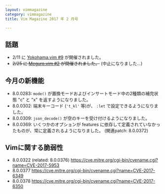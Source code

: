 ```yaml
---
layout: vimmagazine
category: vimmagazine
title: Vim Magazine 2017 年 2 月号

---
```


## 話題

* 2/11 に [Yokohama.vim #9](https://yokohamavim.connpass.com/event/47519/) が開催されました。
* ~~2/25 に [Meguro.vim #2](https://megurovim.connpass.com/event/49507/) が開催されました。~~ (中止になりました…)

## 今月の新機能

* 8.0.0283: `mode()` が置換モードおよびインサートモード中の2種類の補完状態 "c" と "x" を返すようになりました。
* 8.0.0302: 端末キーコード (`'t_kl'` 等)が、 `:let` で設定できるようになりました。
* 8.0.0309: `json_decode()` が空のキーを受け付けるようになりました。
* 8.0.0369: いくつかのオプションが features に依存して定義されていなかったものが、常に定義されるようになりました。 (関連patch: 8.0.0372)

## Vimに関する脆弱性
* 8.0.0322 (related: 8.0.0376) <https://cve.mitre.org/cgi-bin/cvename.cgi?name=CVE-2017-5953>
* 8.0.0377 <https://cve.mitre.org/cgi-bin/cvename.cgi?name=CVE-2017-6349>
* 8.0.0378 <https://cve.mitre.org/cgi-bin/cvename.cgi?name=CVE-2017-6350>
